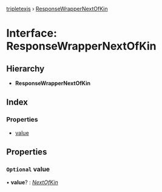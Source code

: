 [tripletexjs](../README.md) › [ResponseWrapperNextOfKin](responsewrappernextofkin.md)

# Interface: ResponseWrapperNextOfKin

## Hierarchy

* **ResponseWrapperNextOfKin**

## Index

### Properties

* [value](responsewrappernextofkin.md#optional-value)

## Properties

### `Optional` value

• **value**? : *[NextOfKin](../modules/nextofkin.md)*
